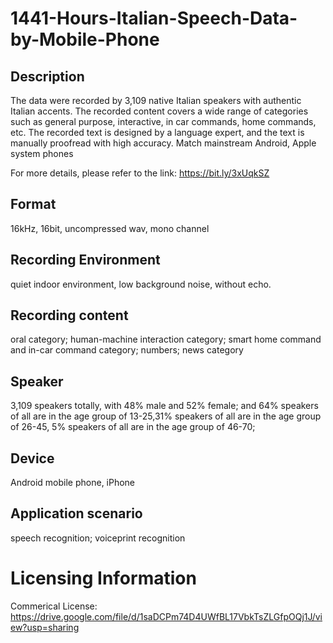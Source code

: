 # 1441-Hours-Italian-Speech-Data-by-Mobile-Phone


## Description
The data were recorded by 3,109 native Italian speakers with authentic Italian accents. The recorded content covers a wide range of categories such as general purpose, interactive, in car commands, home commands, etc. The recorded text is designed by a language expert, and the text is manually proofread with high accuracy. Match mainstream Android, Apple system phones

For more details, please refer to the link: https://bit.ly/3xUqkSZ

## Format
16kHz, 16bit, uncompressed wav, mono channel

## Recording Environment
quiet indoor environment, low background noise, without echo.

## Recording content
oral category; human-machine interaction category; smart home command and in-car command category; numbers; news category

## Speaker
3,109 speakers totally, with 48% male and 52% female; and 64% speakers of all are in the age group of 13-25,31% speakers of all are in the age group of 26-45, 5% speakers of all are in the age group of 46-70;

## Device
Android mobile phone, iPhone

## Application scenario
speech recognition; voiceprint recognition

# Licensing Information
Commerical License: https://drive.google.com/file/d/1saDCPm74D4UWfBL17VbkTsZLGfpOQj1J/view?usp=sharing
